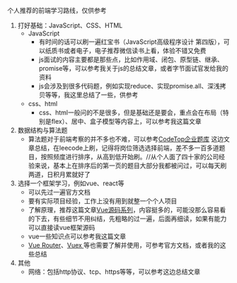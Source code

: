 个人推荐的前端学习路线，仅供参考

1. 打好基础：JavaScript、CSS、HTML
   - JavaScript	
     - 有时间的话可以刷一遍红宝书（JavaScript高级程序设计 第四版），可以纸质书或者电子，电子推荐微信读书上看，体验不错又免费
     - js面试的内容主要都是那些点，比如作用域、闭包、原型链、继承、promise等，可以参考我关于js的总结文章，或者字节面试官发给我的资料
     - js会涉及到很多代码题，例如实现reduce、实现promise.all、深浅拷贝等等，我这里总结了一些，供参考
   - css、html
     - css、html一般问的不是很多，但是基础还是要会，重点会在布局（特别是flex）、居中、盒子模型等内容上，可以参考我这篇文章
2. 数据结构与算法题
   - 算法题对于前端考察的并不多也不难，可以参考[CodeTop企业题库](https://codetop.cc/#/home) 这边文章总结，在leecode上刷，记得将岗位筛选选择前端，差不多一百多道题目，按照频度进行排序，从高到低开始刷。//从个人面了四十家的公司经验来说，基本上在排序后的第一页的题目大部分我都被问过，可以每天刷两道，日积月累就好了
3. 选择一个框架学习，例如vue、react等
   - 可以先过一遍官方文档
   - 要有实际项目经验，工作上没有用到就整一个个人项目
   - 了解原理，推荐这篇文章[Vue源码系列](https://vue-js.com/learn-vue/start/#_1-前言)，内容挺多的，可能没那么容易看的下去，有些细节不用纠结，先粗略的过一遍，后面再细读，如果有能力可以直接读vue框架源码
   - vue一些知识点可以参考我这篇文章
   - [Vue Router](https://router.vuejs.org/zh/guide/)、[Vuex ](https://vuex.vuejs.org/zh/)等也需要了解并使用，可参考官方文档，或者我的这些总结
4. 其他
   - 网络：包括http协议、tcp、https等等，可以参考这边总结文章